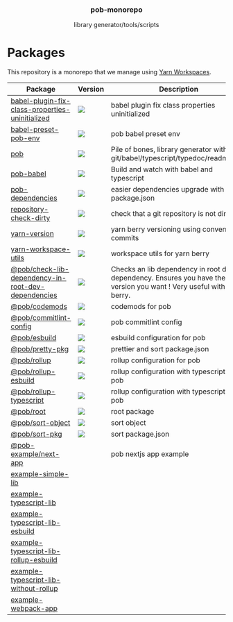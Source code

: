<h3 align="center">
  pob-monorepo
</h3>

<p align="center">
  library generator/tools/scripts
</p>

<h1>Packages</h1>

This repository is a monorepo that we manage using [Yarn Workspaces](https://yarnpkg.com/features/workspaces).

| Package                                                                                                     | Version                                                                                                                                                                                                      | Description                                                                                                           |
| ----------------------------------------------------------------------------------------------------------- | ------------------------------------------------------------------------------------------------------------------------------------------------------------------------------------------------------------ | --------------------------------------------------------------------------------------------------------------------- |
| [babel-plugin-fix-class-properties-uninitialized](packages/babel-plugin-fix-class-properties-uninitialized) | <a href="https://npmjs.org/package/babel-plugin-fix-class-properties-uninitialized"><img src="https://img.shields.io/npm/v/babel-plugin-fix-class-properties-uninitialized.svg?style=flat-square"></a>       | babel plugin fix class properties uninitialized                                                                       |
| [babel-preset-pob-env](packages/babel-preset-pob-env)                                                       | <a href="https://npmjs.org/package/babel-preset-pob-env"><img src="https://img.shields.io/npm/v/babel-preset-pob-env.svg?style=flat-square"></a>                                                             | pob babel preset env                                                                                                  |
| [pob](packages/pob)                                                                                         | <a href="https://npmjs.org/package/pob"><img src="https://img.shields.io/npm/v/pob.svg?style=flat-square"></a>                                                                                               | Pile of bones, library generator with git/babel/typescript/typedoc/readme/jest                                        |
| [pob-babel](packages/pob-babel)                                                                             | <a href="https://npmjs.org/package/pob-babel"><img src="https://img.shields.io/npm/v/pob-babel.svg?style=flat-square"></a>                                                                                   | Build and watch with babel and typescript                                                                             |
| [pob-dependencies](packages/pob-dependencies)                                                               | <a href="https://npmjs.org/package/pob-dependencies"><img src="https://img.shields.io/npm/v/pob-dependencies.svg?style=flat-square"></a>                                                                     | easier dependencies upgrade with a real package.json                                                                  |
| [repository-check-dirty](packages/repository-check-dirty)                                                   | <a href="https://npmjs.org/package/repository-check-dirty"><img src="https://img.shields.io/npm/v/repository-check-dirty.svg?style=flat-square"></a>                                                         | check that a git repository is not dirty                                                                              |
| [yarn-version](packages/yarn-version)                                                                       | <a href="https://npmjs.org/package/yarn-version"><img src="https://img.shields.io/npm/v/yarn-version.svg?style=flat-square"></a>                                                                             | yarn berry versioning using conventional commits                                                                      |
| [yarn-workspace-utils](packages/yarn-workspace-utils)                                                       | <a href="https://npmjs.org/package/yarn-workspace-utils"><img src="https://img.shields.io/npm/v/yarn-workspace-utils.svg?style=flat-square"></a>                                                             | workspace utils for yarn berry                                                                                        |
| [@pob/check-lib-dependency-in-root-dev-dependencies](@pob/check-lib-dependency-in-root-dev-dependencies)    | <a href="https://npmjs.org/package/@pob/check-lib-dependency-in-root-dev-dependencies"><img src="https://img.shields.io/npm/v/@pob/check-lib-dependency-in-root-dev-dependencies.svg?style=flat-square"></a> | Checks an lib dependency in root dev dependency. Ensures you have the version you want ! Very useful with yarn berry. |
| [@pob/codemods](@pob/codemods)                                                                              | <a href="https://npmjs.org/package/@pob/codemods"><img src="https://img.shields.io/npm/v/@pob/codemods.svg?style=flat-square"></a>                                                                           | codemods for pob                                                                                                      |
| [@pob/commitlint-config](@pob/commitlint-config)                                                            | <a href="https://npmjs.org/package/@pob/commitlint-config"><img src="https://img.shields.io/npm/v/@pob/commitlint-config.svg?style=flat-square"></a>                                                         | pob commitlint config                                                                                                 |
| [@pob/esbuild](@pob/esbuild)                                                                                | <a href="https://npmjs.org/package/@pob/esbuild"><img src="https://img.shields.io/npm/v/@pob/esbuild.svg?style=flat-square"></a>                                                                             | esbuild configuration for pob                                                                                         |
| [@pob/pretty-pkg](@pob/pretty-pkg)                                                                          | <a href="https://npmjs.org/package/@pob/pretty-pkg"><img src="https://img.shields.io/npm/v/@pob/pretty-pkg.svg?style=flat-square"></a>                                                                       | prettier and sort package.json                                                                                        |
| [@pob/rollup](@pob/rollup)                                                                                  | <a href="https://npmjs.org/package/@pob/rollup"><img src="https://img.shields.io/npm/v/@pob/rollup.svg?style=flat-square"></a>                                                                               | rollup configuration for pob                                                                                          |
| [@pob/rollup-esbuild](@pob/rollup-esbuild)                                                                  | <a href="https://npmjs.org/package/@pob/rollup-esbuild"><img src="https://img.shields.io/npm/v/@pob/rollup-esbuild.svg?style=flat-square"></a>                                                               | rollup configuration with typescript for pob                                                                          |
| [@pob/rollup-typescript](@pob/rollup-typescript)                                                            | <a href="https://npmjs.org/package/@pob/rollup-typescript"><img src="https://img.shields.io/npm/v/@pob/rollup-typescript.svg?style=flat-square"></a>                                                         | rollup configuration with typescript for pob                                                                          |
| [@pob/root](@pob/root)                                                                                      | <a href="https://npmjs.org/package/@pob/root"><img src="https://img.shields.io/npm/v/@pob/root.svg?style=flat-square"></a>                                                                                   | root package                                                                                                          |
| [@pob/sort-object](@pob/sort-object)                                                                        | <a href="https://npmjs.org/package/@pob/sort-object"><img src="https://img.shields.io/npm/v/@pob/sort-object.svg?style=flat-square"></a>                                                                     | sort object                                                                                                           |
| [@pob/sort-pkg](@pob/sort-pkg)                                                                              | <a href="https://npmjs.org/package/@pob/sort-pkg"><img src="https://img.shields.io/npm/v/@pob/sort-pkg.svg?style=flat-square"></a>                                                                           | sort package.json                                                                                                     |
| [@pob-example/next-app](pob-examples/next-app)                                                              |                                                                                                                                                                                                              | pob nextjs app example                                                                                                |
| [example-simple-lib](pob-examples/simple-lib)                                                               |                                                                                                                                                                                                              |
| [example-typescript-lib](pob-examples/typescript-lib)                                                       |                                                                                                                                                                                                              |
| [example-typescript-lib-esbuild](pob-examples/typescript-lib-esbuild)                                       |                                                                                                                                                                                                              |
| [example-typescript-lib-rollup-esbuild](pob-examples/typescript-lib-rollup-esbuild)                         |                                                                                                                                                                                                              |
| [example-typescript-lib-without-rollup](pob-examples/typescript-lib-without-rollup)                         |                                                                                                                                                                                                              |
| [example-webpack-app](pob-examples/webpack-app)                                                             |                                                                                                                                                                                                              |
